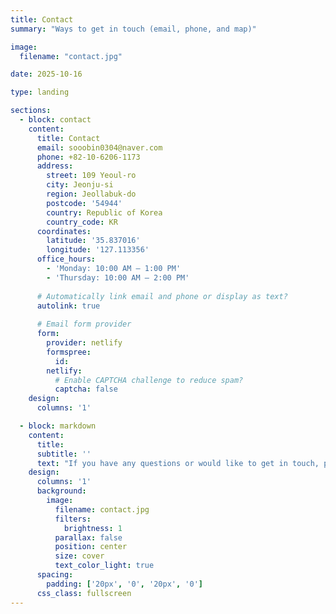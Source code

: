 ```yaml
---
title: Contact
summary: "Ways to get in touch (email, phone, and map)"

image:
  filename: "contact.jpg"

date: 2025-10-16

type: landing

sections:
  - block: contact
    content:
      title: Contact
      email: sooobin0304@naver.com
      phone: +82-10-6206-1173
      address:
        street: 109 Yeoul-ro
        city: Jeonju-si
        region: Jeollabuk-do
        postcode: '54944'
        country: Republic of Korea
        country_code: KR
      coordinates:
        latitude: '35.837016'
        longitude: '127.113356'
      office_hours:
        - 'Monday: 10:00 AM – 1:00 PM'
        - 'Thursday: 10:00 AM – 2:00 PM'
      
      # Automatically link email and phone or display as text?
      autolink: true
    
      # Email form provider
      form:
        provider: netlify
        formspree:
          id:
        netlify:
          # Enable CAPTCHA challenge to reduce spam?
          captcha: false
    design:
      columns: '1'

  - block: markdown
    content:
      title:
      subtitle: ''
      text: "If you have any questions or would like to get in touch, please see the information below."
    design:
      columns: '1'
      background:
        image: 
          filename: contact.jpg
          filters:
            brightness: 1
          parallax: false
          position: center
          size: cover
          text_color_light: true
      spacing:
        padding: ['20px', '0', '20px', '0']
      css_class: fullscreen
---
```

